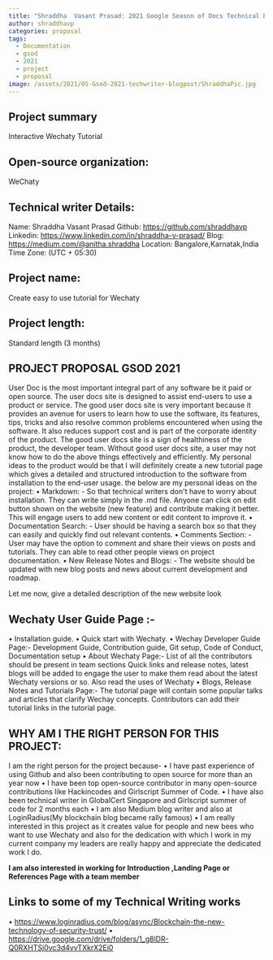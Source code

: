 ```yaml
---
title: "Shraddha  Vasant Prasad: 2021 Google Season of Docs Technical Proposal"
author: shraddhavp
categories: proposal
tags:
  - Documentation
  - gsod
  - 2021
  - project
  - proposal
image: /assets/2021/05-Gsod-2021-techwriter-blogpost/ShraddhaPic.jpg
---
```


## Project summary

Interactive Wechaty Tutorial

## Open-source organization:

WeChaty

## Technical writer Details:

Name: Shraddha Vasant Prasad
Github: https://github.com/shraddhavp
Linkedin: https://www.linkedin.com/in/shraddha-v-prasad/
Blog: https://medium.com/@anitha.shraddha
Location: Bangalore,Karnatak,India
Time Zone: (UTC + 05:30)

## Project name:

Create easy to use tutorial for Wechaty

## Project length:

Standard length (3 months)

## PROJECT PROPOSAL GSOD 2021

User Doc is the most important integral part of any software be it paid or open source. The user docs site is designed to assist end-users to use a product or service. The good user docs site is very important because it provides an avenue for users to learn how to use the software, its features, tips, tricks and also resolve common problems encountered when using the software. It also reduces support cost and is part of the corporate identity of the product. The good user docs site is a sign of healthiness of the product, the developer team. Without good user docs site, a user may not know how to do the above things effectively and efficiently.
My personal ideas to the product would be that I will definitely create a new tutorial page which gives a detailed and structured introduction to the software from installation to the end-user usage.
the below are my personal ideas on the project:
• Markdown: - So that technical writers don't have to worry about installation. They can write simply in the .md file. Anyone can click on edit button shown on the website (new feature) and contribute making it better. This will engage users to add new content or edit content to improve it.
• Documentation Search: - User should be having a search box so that they can easily and quickly find out relevant contents.
• Comments Section: - User may have the option to comment and share their views on posts and tutorials. They can able to read other people views on project documentation.
• New Release Notes and Blogs: - The website should be updated with new blog posts and news about current development and roadmap.

Let me now, give a detailed description of the new website look

## Wechaty User Guide Page :-

• Installation guide.
• Quick start with Wechaty.
• Wechay Developer Guide Page:-
Development Guide, Contribution guide, Git setup, Code of Conduct, Documentation setup
• About Wechaty Page:-
List of all the contributors should be present in team sections Quick links and release notes, latest blogs will be added to engage the user to make them read about the latest Wechaty versions or so. Also read the uses of Wechaty
• Blogs, Release Notes and Tutorials Page:-
The tutorial page will contain some popular talks and articles that clarify Wechay concepts. Contributors can add their tutorial links in the tutorial page.

## WHY AM I THE RIGHT PERSON FOR THIS PROJECT:

I am the right person for the project because-
• I have past experience of using Github and also been contributing to open source for more than an year now
• I have been top open-source contributor in many open-source contributions like Hackincodes and Girlscript Summer of Code.
• I have also been technical writer in GlobalCert Singapore and Girlscript summer of code for 2 months each
• I am also Medium blog writer and also at LoginRadius(My blockchain blog became rally famous)
• I am really interested in this project as it creates value for people and new bees who want to use Wechaty and also for the dedication with which I work in my current company my leaders are really happy and appreciate the dedicated work I do.

 **I am also interested in working for Introduction ,Landing Page or References Page with a team member**
## Links to some of my Technical Writing works
• https://www.loginradius.com/blog/async/Blockchain-the-new-technology-of-security-trust/
• https://drive.google.com/drive/folders/1_g8lDR-Q0RXHTSj0vc3d4vvTXkrX2Ei0

